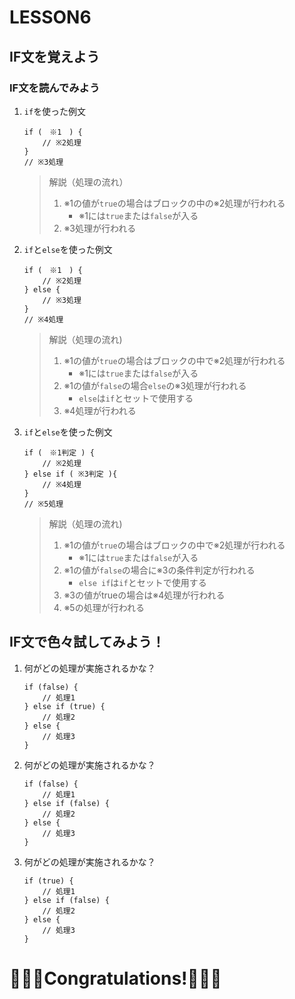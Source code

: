 # LESSON6
## IF文を覚えよう
### IF文を読んでみよう
1. ```if```を使った例文
    ```apex
    if (　※1　) {
        // ※2処理
    }
    // ※3処理
    ```
    > 解説（処理の流れ）
    > 1. ※1の値が```true```の場合はブロックの中の※2処理が行われる
    >    - ※1には```true```または```false```が入る
    > 2. ※3処理が行われる
2. ```if```と```else```を使った例文
    ```apex
    if (　※1　) {
        // ※2処理
    } else {
        // ※3処理
    }
    // ※4処理
    ```
    > 解説（処理の流れ)
    > 1. ※1の値が```true```の場合はブロックの中で※2処理が行われる
    >    - ※1には```true```または```false```が入る
    > 2. ※1の値が```false```の場合```else```の※3処理が行われる
    >    - ```else```は```if```とセットで使用する
    > 3. ※4処理が行われる
3. ```if```と```else```を使った例文
    ```apex
    if (　※1判定 ) {
        // ※2処理
    } else if ( ※3判定 ){
        // ※4処理
    }
    // ※5処理
    ```
    > 解説（処理の流れ)
    > 1. ※1の値が```true```の場合はブロックの中で※2処理が行われる
    >    - ※1には```true```または```false```が入る
    > 2. ※1の値が```false```の場合に※3の条件判定が行われる
    >    - ```else if```は```if```とセットで使用する
    > 3. ※3の値がtrueの場合は※4処理が行われる
    > 4. ※5の処理が行われる

## IF文で色々試してみよう！
1. 何がどの処理が実施されるかな？
    ```apex
    if (false) {
        // 処理1
    } else if (true) {
        // 処理2
    } else {
        // 処理3
    }
    ```
2. 何がどの処理が実施されるかな？
    ```apex
    if (false) {
        // 処理1
    } else if (false) {
        // 処理2
    } else {
        // 処理3
    }
    ```
3. 何がどの処理が実施されるかな？
    ```apex
    if (true) {
        // 処理1
    } else if (false) {
        // 処理2
    } else {
        // 処理3
    }
    ```
# 🎉🎉🎉Congratulations!🎉🎉🎉
